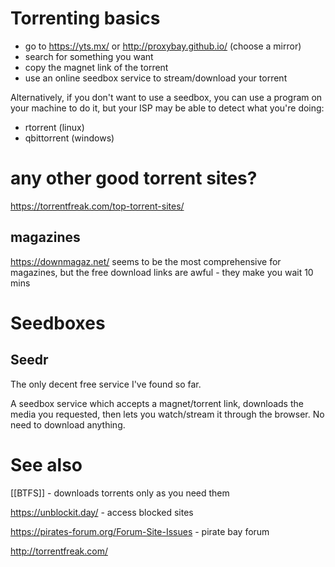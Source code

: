 # Torrenting basics

- go to https://yts.mx/ or http://proxybay.github.io/ (choose a mirror)
- search for something you want
- copy the magnet link of the torrent
- use an online seedbox service to stream/download your torrent

Alternatively, if you don't want to use a seedbox, you can use a program on your machine to do it, but your ISP may be able to detect what you're doing: 
- rtorrent (linux)
- qbittorrent (windows)

# any other good torrent sites?

https://torrentfreak.com/top-torrent-sites/

## magazines

https://downmagaz.net/ seems to be the most comprehensive for magazines, but the free download links are awful - they make you wait 10 mins

# Seedboxes

## Seedr
The only decent free service I've found so far.

A seedbox service which accepts a magnet/torrent link, downloads the media you
requested, then lets you watch/stream it through the browser. No need to
download anything.

# See also

[[BTFS]] - downloads torrents only as you need them

https://unblockit.day/ - access blocked sites

https://pirates-forum.org/Forum-Site-Issues - pirate bay forum

http://torrentfreak.com/